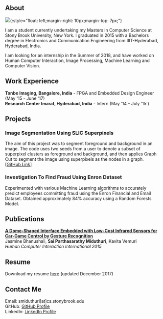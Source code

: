 ## About

![](https://media.licdn.com/mpr/mpr/shrinknp_200_200/AAIA_wDGAAAAAQAAAAAAAApbAAAAJDg5MjUyZWQzLWE3YTctNDQ4Mi1iOTMxLThkNDM2MGNhZDRjYw.jpg){:style="float: left;margin-right: 10px;margin-top: 7px;"}

I am a student currently undertaking my Masters in Computer Science at Stony Brook University, New York. I graduated in 2015 with a Bachelors degree in Electronics and Communication Engineering from IIIT-Hyderabad, Hyderabad, India.

I am looking for an internship in the Summer of 2018, and have worked on Human Computer Interaction, Image Processing, Machine Learning and Computer Vision.


## Work Experience

**Tonbo Imaging, Bangalore, India** - FPGA and Embedded Design Engineer (May '15 - June '17)  
**Research Center Imarat, Hyderabad, India** - Intern (May '14 - July '15')


## Projects

### Image Segmentation Using SLIC Superpixels  
The aim of this project was to segment foreground and background in an image. The code uses two seeds from a user to denote a subset of superpixel clusters as foreground and background, and then applies Graph Cut to segment the image using superpixels as the nodes in a graph. [[GitHub Link](https://github.com/smiduthuri/SLICsegmentation.git)]

### Investigation To Find Fraud Using Enron Dataset
Experimented with various Machine Learning algorithms to accurately predict employees committing fraud using the Enron Financial and Email Dataset. Obtained approximately 84% accuracy using a Random Forests Model.


## Publications

[**A Dome-Shaped Interface Embedded with Low-Cost Infrared Sensors for Car-Game Control by Gesture Recognition**](https://www.researchgate.net/publication/300644806_A_Dome-Shaped_Interface_Embedded_with_Low-Cost_Infrared_Sensors_for_Car-Game_Control_by_Gesture_Recognition)  
Jasmine Bhanushali, **Sai Parthasarathy Miduthuri**, Kavita Vemuri  
_Human Computer Interaction International 2015_

## Resume

Download my resume [here](Website_Files/SaiParthasarathyMiduthuri.pdf) (updated December 2017)

## Contact Me

Email: smiduthuri[at]cs.stonybrook.edu  
GitHub: [GitHub Profile](https://github.com/smiduthuri)  
LinkedIn: [LinkedIn Profile](https://www.linkedin.com/in/sai-parthasarathy-miduthuri-94558158/)

<!-- ```markdown
Syntax highlighted code block

# Header 1
## Header 2
### Header 3

- Bulleted
- List

1. Numbered
2. List

**Bold** and _Italic_ and `Code` text

[Link](url) and ![Image](src)
```

For more details see [GitHub Flavored Markdown](https://guides.github.com/features/mastering-markdown/).

### Jekyll Themes

Your Pages site will use the layout and styles from the Jekyll theme you have selected in your [repository settings](https://github.com/smiduthuri/smiduthuri.github.io/settings). The name of this theme is saved in the Jekyll `_config.yml` configuration file.

### Support or Contact

Having trouble with Pages? Check out our [documentation](https://help.github.com/categories/github-pages-basics/) or [contact support](https://github.com/contact) and we’ll help you sort it out. -->
